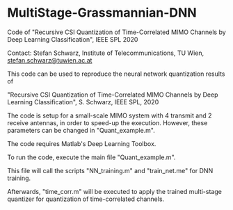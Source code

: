# MultiStage-Grassmannian-DNN
Code of "Recursive CSI Quantization of Time-Correlated MIMO Channels by Deep Learning Classification", IEEE SPL 2020

Contact: Stefan Schwarz, Institute of Telecommunications, TU Wien, stefan.schwarz@tuwien.ac.at

This code can be used to reproduce the neural network quantization results of 

"Recursive CSI Quantization of Time-Correlated MIMO Channels by Deep Learning Classification", S. Schwarz, IEEE SPL, 2020

The code is setup for a small-scale MIMO system with 4 transmit and 2 receive antennas, in order to speed-up the execution. However, these parameters
can be changed in "Quant_example.m". 

The code requires Matlab's Deep Learning Toolbox.

To run the code, execute the main file "Quant_example.m".

This file will call the scripts "NN_training.m" and "train_net.me" for DNN training.

Afterwards, "time_corr.m" will be executed to apply the trained multi-stage quantizer for quantization of time-correlated channels.
